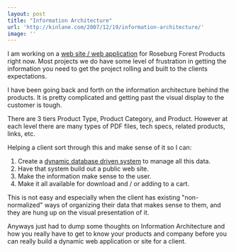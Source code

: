 ```yaml
---
layout: post
title: "Information Architecture"
url: 'http://kinlane.com/2007/12/19/information-architecture/'
image: ''
---
```


I am working on a [web site / web application][1] for Roseburg Forest Products right now. Most projects we do have some level of frustration in getting the information you need to get the project rolling and built to the clients expectations.

I have been going back and forth on the information architecture behind the products. It is pretty complicated and getting past the visual display to the customer is tough.

There are 3 tiers Product Type, Product Category, and Product. However at each level there are many types of PDF files, tech specs, related products, links, etc.

Helping a client sort through this and make sense of it so I can:

1) Create a [dynamic database driven system][1] to manage all this data.
2) Have that system build out a public web site.
3) Make the information make sense to the user.
4) Make it all available for download and / or adding to a cart.

This is not easy and especially when the client has existing "non-normalized" ways of organizing their data that makes sense to them, and they are hung up on the visual presentation of it.

Anyways just had to dump some thoughts on Information Architecture and how you really have to get to know your products and company before you can really build a dynamic web application or site for a client.

   [1]: http://www.originalwebsolutions.com
